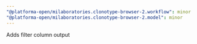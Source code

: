 ```yaml
---
"@platforma-open/milaboratories.clonotype-browser-2.workflow": minor
"@platforma-open/milaboratories.clonotype-browser-2.model": minor
---
```


Adds filter column output
